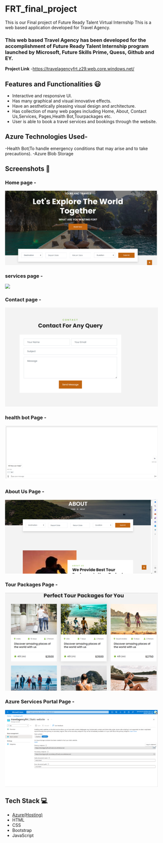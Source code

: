 # FRT_final_project
This is our Final project of Future Ready Talent Virtual Internship
This is a web based application developed for Travel Agency.

### This web based Travel Agency has been developed for the accomplishment of Future Ready Talent Internship program launched by Microsoft, Future Skills Prime, Quess, Github and EY.


**Project Link** -https://travelagencyfrt.z29.web.core.windows.net/

## Features and Functionalities 😃

- Interactive and responsive UI.
- Has many graphical and visual innovative effects.
- Have an aesthetically pleasing visual design and architecture.
- Has collection of many web pages including Home, About, Contact Us,Services, Pages,Health Bot,Tourpackages etc.
- User is able to book a travel services and bookings through the website.

## Azure Technologies Used-
-Health Bot(To handle emergency conditions that may arise and to take precautions).
-Azure Blob Storage

## Screenshots 📸

### Home page -  
<img src="home.png">

### services page -
<img src="service.png">

### Contact page -
<img src="contact.png">

### health bot Page -
<img src="health.png">

### About Us Page -
<img src="about.png">

### Tour Packages Page -
<img src="tour packages.png">

### Azure Services Portal Page -
<img src="azureserviceportal.png">


## Tech Stack 💻

- [Azure(Hosting)](https://azure.microsoft.com/en-in/features/azure-portal/)
- HTML
- CSS
- Bootstrap
- JavaScript
